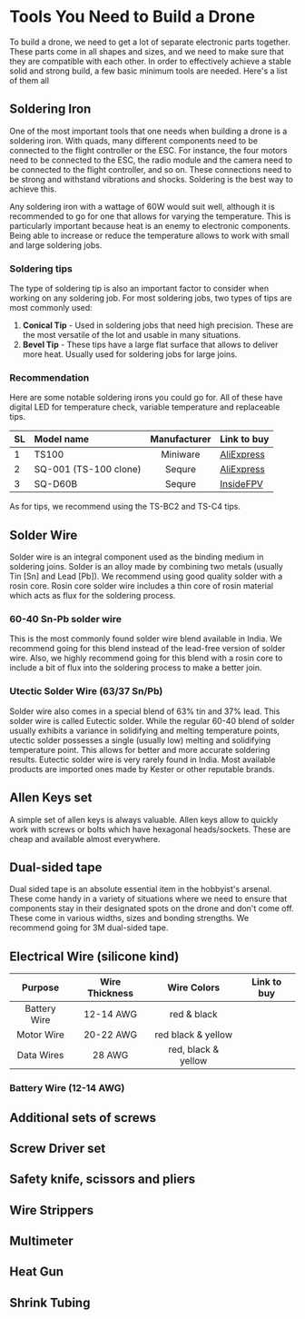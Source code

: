 # Tools You Need to Build a Drone

To build a drone, we need to get a lot of separate electronic parts together. These parts come in all shapes and sizes, and we need to make sure that they are compatible with each other. In order to effectively achieve a stable solid and strong build, a few basic minimum tools are needed. Here's a list of them all

## Soldering Iron

One of the most important tools that one needs when building a drone is a soldering iron. With quads, many different components need to be connected to the flight controller or the ESC. For instance, the four motors need to be connected to the ESC, the radio module and the camera need to be connected to the flight controller, and so on. These connections need to be strong and withstand vibrations and shocks. Soldering is the best way to achieve this.

Any soldering iron with a wattage of 60W would suit well, although it is recommended to go for one that allows for varying the temperature. This is particularly important because heat is an enemy to electronic components. Being able to increase or reduce the temperature allows to work with small and large soldering jobs.

### Soldering tips

The type of soldering tip is also an important factor to consider when working on any soldering job. For most soldering jobs, two types of tips are most commonly used:

1. **Conical Tip** - Used in soldering jobs that need high precision. These are the most versatile of the lot and usable in many situations.
2. **Bevel Tip** - These tips have a large flat surface that allows to deliver more heat. Usually used for soldering jobs for large joins.

### Recommendation

Here are some notable soldering irons you could go for. All of these have digital LED for temperature check, variable temperature and replaceable tips.

| SL  | Model name            | Manufacturer | Link to buy                                                                                     |
| :-- | :-------------------- | :----------: | :---------------------------------------------------------------------------------------------- |
| 1   | TS100                 |   Miniware   | [AliExpress](https://www.aliexpress.com/item/32619555156.html)                                  |
| 2   | SQ-001 (TS-100 clone) |    Sequre    | [AliExpress](https://www.aliexpress.com/item/4001039976881.html)                                |
| 3   | SQ-D60B               |    Sequre    | [InsideFPV](https://www.insidefpv.com/product/sequre-sq-d60b-mini-soldering-iron-w-ts-d24-tip/) |

As for tips, we recommend using the TS-BC2 and TS-C4 tips.

## Solder Wire

Solder wire is an integral component used as the binding medium in soldering joins. Solder is an alloy made by combining two metals (usually Tin [Sn] and Lead [Pb]). We recommend using good quality solder with a rosin core. Rosin core solder wire includes a thin core of rosin material which acts as flux for the soldering process.

### 60-40 Sn-Pb solder wire

This is the most commonly found solder wire blend available in India. We recommend going for this blend instead of the lead-free version of solder wire. Also, we highly recommend going for this blend with a rosin core to include a bit of flux into the soldering process to make a better join.

### Utectic Solder Wire (63/37 Sn/Pb)

Solder wire also comes in a special blend of 63% tin and 37% lead. This solder wire is called Eutectic solder. While the regular 60-40 blend of solder usually exhibits a variance in solidifying and melting temperature points, utectic solder possesses a single (usually low) melting and solidifying temperature point. This allows for better and more accurate soldering results. Eutectic solder wire is very rarely found in India. Most available products are imported ones made by Kester or other reputable brands.

## Allen Keys set

A simple set of allen keys is always valuable. Allen keys allow to quickly work with screws or bolts which have hexagonal heads/sockets. These are cheap and available almost everywhere.

## Dual-sided tape

Dual sided tape is an absolute essential item in the hobbyist's arsenal. These come handy in a variety of situations where we need to ensure that components stay in their designated spots on the drone and don't come off. These come in various widths, sizes and bonding strengths. We recommend going for 3M dual-sided tape.

## Electrical Wire (silicone kind)

|   Purpose    | Wire Thickness |     Wire Colors     | Link to buy |
| :----------: | :------------: | :-----------------: | :---------: |
| Battery Wire |   12-14 AWG    |     red & black     |             |
|  Motor Wire  |   20-22 AWG    | red black & yellow  |             |
|  Data Wires  |     28 AWG     | red, black & yellow |             |

### Battery Wire (12-14 AWG)

## Additional sets of screws

## Screw Driver set

## Safety knife, scissors and pliers

## Wire Strippers

## Multimeter

## Heat Gun

## Shrink Tubing
